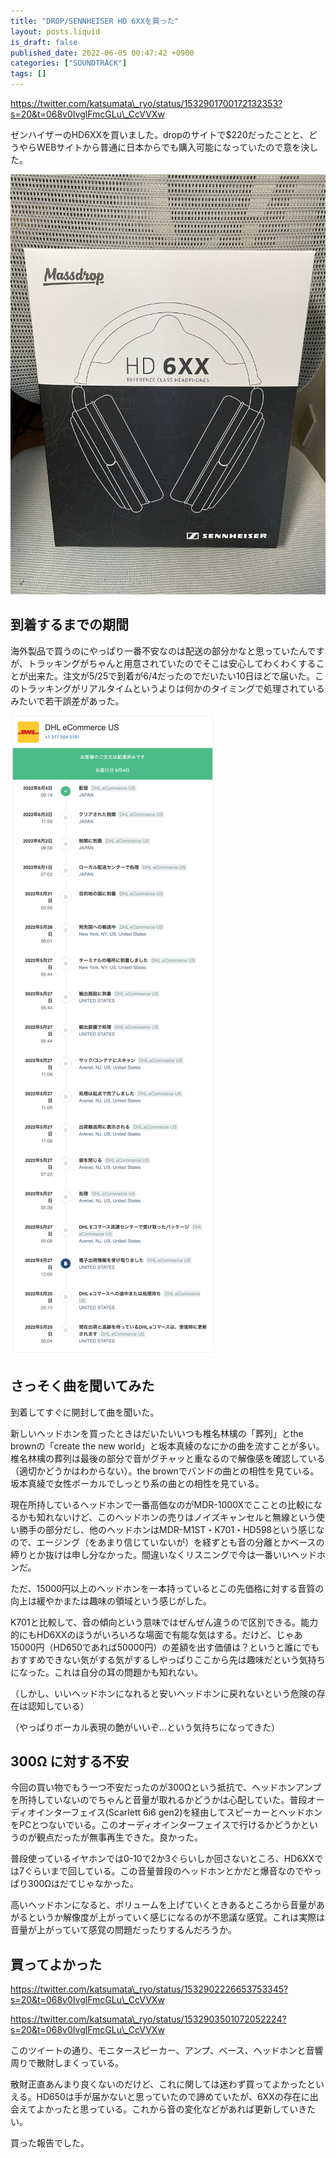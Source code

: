 ```yaml
---
title: "DROP/SENNHEISER HD 6XXを買った"
layout: posts.liquid
is_draft: false
published_date: 2022-06-05 00:47:42 +0900
categories: ["SOUNDTRACK"]
tags: []
---
```


https://twitter.com/katsumata\_ryo/status/1532901700172132353?s=20&t=068v0IvglFmcGLu\_CcVVXw

ゼンハイザーのHD6XXを買いました。dropのサイトで$220だったことと、どうやらWEBサイトから普通に日本からでも購入可能になっていたので意を決した。

![](/public/images/2022/06/IMG_0057-768x1024.jpeg)
## 到着するまでの期間
海外製品で買うのにやっぱり一番不安なのは配送の部分かなと思っていたんですが、トラッキングがちゃんと用意されていたのでそこは安心してわくわくすることが出来た。注文が5/25で到着が6/4だったのでだいたい10日ほどで届いた。このトラッキングがリアルタイムというよりは何かのタイミングで処理されているみたいで若干誤差があった。

![](/public/images/2022/06/image-327x1024.png)
## さっそく曲を聞いてみた
到着してすぐに開封して曲を聞いた。

新しいヘッドホンを買ったときはだいたいいつも椎名林檎の「葬列」とthe brownの「create the new world」と坂本真綾のなにかの曲を流すことが多い。椎名林檎の葬列は最後の部分で音がグチャッと重なるので解像感を確認している（適切かどうかはわからない）。the brownでバンドの曲との相性を見ている。坂本真綾で女性ボーカルでしっとり系の曲との相性を見ている。

現在所持しているヘッドホンで一番高価なのがMDR-1000Xでこことの比較になるかも知れないけど、このヘッドホンの売りはノイズキャンセルと無線という使い勝手の部分だし、他のヘッドホンはMDR-M1ST・K701・HD598という感じなので、エージング（をあまり信じていないが）を経ずとも音の分離とかベースの締りとか抜けは申し分なかった。間違いなくリスニングで今は一番いいヘッドホンだ。

ただ、15000円以上のヘッドホンを一本持っているとこの先価格に対する音質の向上は緩やかまたは趣味の領域という感じがした。

K701と比較して、音の傾向という意味ではぜんぜん違うので区別できる。能力的にもHD6XXのほうがいろいろな場面で有能な気はする。だけど、じゃあ15000円（HD650であれば50000円）の差額を出す価値は？というと誰にでもおすすめできない気がする気がするしやっぱりここから先は趣味だという気持ちになった。これは自分の耳の問題かも知れない。

（しかし、いいヘッドホンになれると安いヘッドホンに戻れないという危険の存在は認知している）

（やっぱりボーカル表現の艶がいいぞ...という気持ちになってきた）

## 300Ω に対する不安
今回の買い物でもう一つ不安だったのが300Ωという抵抗で、ヘッドホンアンプを所持していないのでちゃんと音量が取れるかどうかは心配していた。普段オーディオインターフェイス(Scarlett 6i6 gen2)を経由してスピーカーとヘッドホンをPCとつないでいる。このオーディオインターフェイスで行けるかどうかというのが観点だったが無事再生できた。良かった。

普段使っているイヤホンでは0-10で2か3ぐらいしか回さないところ、HD6XXでは7ぐらいまで回している。この音量普段のヘッドホンとかだと爆音なのでやっぱり300Ωはだてじゃなかった。

高いヘッドホンになると、ボリュームを上げていくときあるところから音量があがるというか解像度が上がっていく感じになるのが不思議な感覚。これは実際は音量が上がっていて感覚の問題だったりするんだろうか。

## 買ってよかった
https://twitter.com/katsumata\_ryo/status/1532902226653753345?s=20&t=068v0IvglFmcGLu\_CcVVXw

https://twitter.com/katsumata\_ryo/status/1532903501072052224?s=20&t=068v0IvglFmcGLu\_CcVVXw

このツイートの通り、モニタースピーカー、アンプ、ベース、ヘッドホンと音響周りで散財しまくっている。

散財正直あんまり良くないのだけど、これに関しては迷わず買ってよかったといえる。HD650は手が届かないと思っていたので諦めていたが、6XXの存在に出会えてよかったと思っている。これから音の変化などがあれば更新していきたい。

買った報告でした。



